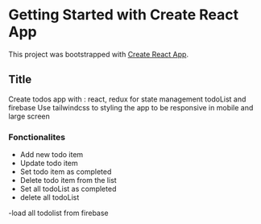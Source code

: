 # Getting Started with Create React App

This project was bootstrapped with [Create React App](https://github.com/facebook/create-react-app).

## Title 
Create todos app with : react, redux for state management todoList and firebase 
Use tailwindcss to styling the app to be responsive in mobile and large screen


### Fonctionalites 
- Add new todo item
- Update todo item 
- Set todo item as completed 
- Delete todo item from the list
- Set all todoList as completed 
- delete all todoList 

-load all todolist from firebase



